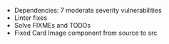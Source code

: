  - Dependencies: 7 moderate severity vulnerabilities
 - Linter fixes
 - Solve FIXMEs and TODOs
 - Fixed Card Image component from source to src
